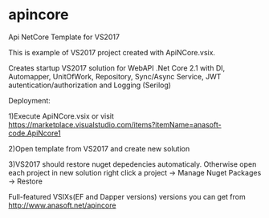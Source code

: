 # apincore
Api NetCore Template for VS2017

This is example of VS2017 project created with ApiNCore.vsix.

Creates startup VS2017 solution for WebAPI .Net Core 2.1 with DI, Automapper, UnitOfWork, Repository, Sync/Async Service, JWT autentication/authorization and Logging (Serilog)

Deployment:

1)Execute ApiNCore.vsix or visit https://marketplace.visualstudio.com/items?itemName=anasoft-code.ApiNcore1

2)Open template from VS2017 and create new solution

3)VS2017 should restore nuget depedencies automaticaly. Otherwise open each project in new solution right click a project -> Manage Nuget Packages -> Restore

Full-featured VSIXs(EF and Dapper versions) versions you can get from http://www.anasoft.net/apincore
